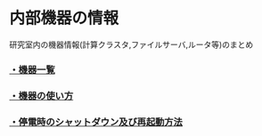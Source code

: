# 内部機器の情報

研究室内の機器情報(計算クラスタ,ファイルサーバ,ルータ等)のまとめ

### [・機器一覧](https://github.com/mtbys-lab/intranet-clusters#内部計算機設定ガイド)
### [・機器の使い方]()
### [・停電時のシャットダウン及び再起動方法](https://github.com/mtbys-lab/Event/tree/master/Blackout)
